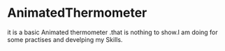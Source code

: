 # AnimatedThermometer

it is a basic Animated thermometer .that is nothing to show.I am doing for some practises and develping my Skills.
